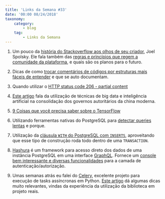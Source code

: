 ```yaml
---
title: 'Links da Semana #33'
date: '00:00 08/24/2018'
taxonomy:
    category:
        - blog
    tag:
        - Links da Semana
---
```


1. Um pouco da [história do Stackoverflow aos olhos de seu criador](https://www.joelonsoftware.com/2018/04/06/the-stack-overflow-age/), Joel Spolsky. Ele fala também das [regras e princípios que regem a comunidade da plataforma](https://www.joelonsoftware.com/2018/04/23/strange-and-maddening-rules/), e quais são os planos para o futuro.

1. Dicas de como [trocar comentários de códigos por estruturas mais fáceis de entender](https://matthiasnoback.nl/2018/08/more-code-comments/) e que se auto documentam.

1. Quando utilizar o [HTTP status code 206 - partial content](https://evertpot.com/http/206-partial-content)

1. [Este artigo](https://www.technologyreview.com/s/611815/who-needs-democracy-when-you-have-data/) fala da utilização de técnicas de big data e inteligência artificial na consolidação dos governos autoritários da china moderna.

1. [9 Coisas que você precisa saber sobre o TensorFlow](https://hackernoon.com/9-things-you-should-know-about-tensorflow-9cf0a05e4995)

1. Utilizando ferramentas nativas do PostgreSQL para [detectar queries lentas](https://www.cybertec-postgresql.com/en/3-ways-to-detect-slow-queries-in-postgresql/) e porque.

1. Utilização da [cláusula `WITH` do PostgreSQL com `INSERTS`](https://rob.conery.io/2018/08/13/transactional-data-operations-in-postgresql-using-common-table-expressions/), aproveitando que esse tipo de construção roda todo dentro de uma `TRANSACTION`.

1. [Hashura](https://hasura.io/) é um framework para acesso direto dos dados de uma instância PostgreSQL em uma interface [GraphQL](http://vschettino.com.br//blog/introducao_graphql). Fornece um [console bem interessante e diversas funcionalidades](https://blog.hasura.io/postgres-views-and-materialized-views-with-graphql-fd75680888b8) para a camada de autenticação/autorização.

1. Umas semanas atrás eu falei do [Celery](http://www.celeryproject.org/), excelente projeto para execução de tasks assíncronas em Python. [Este artigo](https://blog.daftcode.pl/working-with-asynchronous-celery-tasks-lessons-learned-32bb7495586b) dá algumas dicas muito relevantes, vindas da experiência da utilização da biblioteca em projeto reais.
